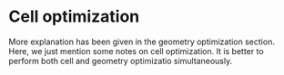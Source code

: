 # Cell optimization

More explanation has been given in the geometry optimization section. Here, we just mention some notes on cell optimization. It is better to perform both cell and geometry optimizatio simultaneously.
